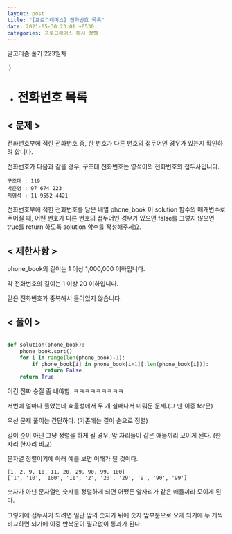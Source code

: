 ```yaml
---
layout: post
title: "[프로그래머스] 전화번호 목록"
date: 2021-05-30 23:01 +0530
categories: 프로그래머스 해시 정렬
---
```


알고리즘 풀기 223일차

:)

- # 전화번호 목록
  >

## < 문제 >

전화번호부에 적힌 전화번호 중, 한 번호가 다른 번호의 접두어인 경우가 있는지 확인하려 합니다.

전화번호가 다음과 같을 경우, 구조대 전화번호는 영석이의 전화번호의 접두사입니다.

    구조대 : 119
    박준영 : 97 674 223
    지영석 : 11 9552 4421

전화번호부에 적힌 전화번호를 담은 배열 phone_book 이 solution 함수의 매개변수로 주어질 때, 어떤 번호가 다른 번호의 접두어인 경우가 있으면 false를 그렇지 않으면 true를 return 하도록 solution 함수를 작성해주세요.

## < 제한사항 >

phone_book의 길이는 1 이상 1,000,000 이하입니다.

각 전화번호의 길이는 1 이상 20 이하입니다.

같은 전화번호가 중복해서 들어있지 않습니다.

## < 풀이 >

```python

def solution(phone_book):
    phone_book.sort()
    for i in range(len(phone_book)-1):
        if phone_book[i] in phone_book[i+1][:len(phone_book[i])]:
            return False
    return True

```

이건 진짜 승질 좀 내야함. ㅋㅋㅋㅋㅋㅋㅋㅋㅋ

저번에 얼마나 풀었는데 효율성에서 두 개 실패나서 미뤄둔 문제.(그 땐 이중 for문)

우선 문제 풀이는 간단하다. (기존에는 길이 순으로 정렬)

길이 순이 아닌 그냥 정렬을 하게 될 경우, 앞 자리들이 같은 애들끼리 모이게 된다. (한자리 한자리 비교)

문자열 정렬이기에 아래 예를 보면 이해가 될 것이다.

    [1, 2, 9, 10, 11, 20, 29, 90, 99, 100]
    ['1', '10', '100', '11', '2', '20', '29', '9', '90', '99']

숫자가 아닌 문자열인 숫자를 정렬하게 되면 어쨌든 앞자리가 같은 애들끼리 모이게 된다.

그렇기에 접두사가 되려면 일단 앞의 숫자가 뒤에 숫자 앞부분으로 오게 되기에 두 개씩 비교하면 되기에 이중 반복문이 필요없이 통과가 된다.
